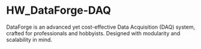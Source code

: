 # HW_DataForge-DAQ
DataForge is an advanced yet cost-effective Data Acquisition (DAQ) system, crafted for professionals and hobbyists. Designed with modularity and scalability in mind.
